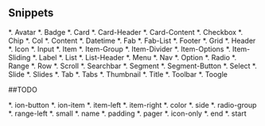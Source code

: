 

## Snippets

*. Avatar
*. Badge
*. Card
*. Card-Header
*. Card-Content
*. Checkbox
*. Chip
*. Col
*. Content
*. Datetime
*. Fab
*. Fab-List
*. Footer
*. Grid
*. Header
*. Icon
*. Input
*. Item
*. Item-Group
*. Item-Divider
*. Item-Options
*. Item-Sliding
*. Label
*. List
*. List-Header
*. Menu
*. Nav
*. Option
*. Radio
*. Range
*. Row
*. Scroll
*. Searchbar
*. Segment
*. Segment-Button
*. Select
*. Slide
*. Slides
*. Tab
*. Tabs
*. Thumbnail
*. Title
*. Toolbar
*. Toogle




##TODO

*. ion-button
*. ion-item 
*. item-left
*. item-right
*. color
*. side
*. radio-group
*. range-left 
*. small
*. name
*. padding
*. pager
*. icon-only
*. end
*. start
